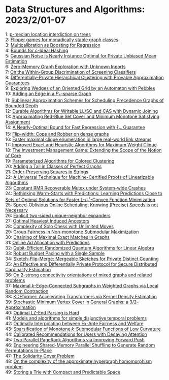# Data Structures and Algorithms: 2023/2/01-07  
1: [p-median location interdiction on trees](https://doi.org/10.48550/arXiv.2301.13723)  
2: [Flipper games for monadically stable graph classes](https://doi.org/10.48550/arXiv.2301.13735)  
3: [Multicalibration as Boosting for Regression](https://doi.org/10.48550/arXiv.2301.13767)  
4: [Bounds for c-Ideal Hashing](https://doi.org/10.48550/arXiv.2301.13832)  
5: [Gaussian Noise is Nearly Instance Optimal for Private Unbiased Mean  Estimation](https://doi.org/10.48550/arXiv.2301.13850)  
6: [Zero-Memory Graph Exploration with Unknown Inports](https://doi.org/10.48550/arXiv.2301.13860)  
7: [On the Within-Group Discrimination of Screening Classifiers](https://doi.org/10.48550/arXiv.2302.00025)  
8: [Differentially-Private Hierarchical Clustering with Provable  Approximation Guarantees](https://doi.org/10.48550/arXiv.2302.00037)  
9: [Exploring Wedges of an Oriented Grid by an Automaton with Pebbles](https://doi.org/10.48550/arXiv.2302.00052)  
10: [Adding an Edge in a $P_4$-sparse Graph](https://doi.org/10.48550/arXiv.2302.00112)  
11: [Sublinear Approximation Schemes for Scheduling Precedence Graphs of  Bounded Depth](https://doi.org/10.48550/arXiv.2302.00133)  
12: [Durable Algorithms for Writable LL/SC and CAS with Dynamic Joining](https://doi.org/10.48550/arXiv.2302.00135)  
13: [Approximating Red-Blue Set Cover and Minimum Monotone Satisfying  Assignment](https://doi.org/10.48550/arXiv.2302.00213)  
14: [A Nearly-Optimal Bound for Fast Regression with $\ell_\infty$ Guarantee](https://doi.org/10.48550/arXiv.2302.00248)  
15: [Flip-width: Cops and Robber on dense graphs](https://doi.org/10.48550/arXiv.2302.00352)  
16: [Faster maximal clique enumeration in large real-world link streams](https://doi.org/10.48550/arXiv.2302.00360)  
17: [Improved Exact and Heuristic Algorithms for Maximum Weight Clique](https://doi.org/10.48550/arXiv.2302.00458)  
18: [The Investment Management Game: Extending the Scope of the Notion of  Core](https://doi.org/10.48550/arXiv.2302.00608)  
19: [Parameterized Algorithms for Colored Clustering](https://doi.org/10.48550/arXiv.2302.00630)  
20: [Adding a Tail in Classes of Perfect Graphs](https://doi.org/10.48550/arXiv.2302.00657)  
21: [Order-Preserving Squares in Strings](https://doi.org/10.48550/arXiv.2302.00724)  
22: [A Universal Technique for Machine-Certified Proofs of Linearizable  Algorithms](https://doi.org/10.48550/arXiv.2302.00737)  
23: [Constant RMR Recoverable Mutex under System-wide Crashes](https://doi.org/10.48550/arXiv.2302.00748)  
24: [Rethinking Warm-Starts with Predictions: Learning Predictions Close to  Sets of Optimal Solutions for Faster $\text{L}$-/$\text{L}^\natural$-Convex  Function Minimization](https://doi.org/10.48550/arXiv.2302.00928)  
25: [Speed-Oblivious Online Scheduling: Knowing (Precise) Speeds is not  Necessary](https://doi.org/10.48550/arXiv.2302.00985)  
26: [Explicit two-sided unique-neighbor expanders](https://doi.org/10.48550/arXiv.2302.01212)  
27: [Optimal Heaviest Induced Ancestors](https://doi.org/10.48550/arXiv.2302.01373)  
28: [Complexity of Solo Chess with Unlimited Moves](https://doi.org/10.48550/arXiv.2302.01405)  
29: [Group Fairness in Non-monotone Submodular Maximization](https://doi.org/10.48550/arXiv.2302.01546)  
30: [Chaining of Maximal Exact Matches in Graphs](https://doi.org/10.48550/arXiv.2302.01748)  
31: [Online Ad Allocation with Predictions](https://doi.org/10.48550/arXiv.2302.01827)  
32: [Qubit-Efficient Randomized Quantum Algorithms for Linear Algebra](https://doi.org/10.48550/arXiv.2302.01873)  
33: [Robust Budget Pacing with a Single Sample](https://doi.org/10.48550/arXiv.2302.02006)  
34: [Sketch-Flip-Merge: Mergeable Sketches for Private Distinct Counting](https://doi.org/10.48550/arXiv.2302.02056)  
35: [An Effective and Differentially Private Protocol for Secure Distributed  Cardinality Estimation](https://doi.org/10.48550/arXiv.2302.02158)  
36: [On 2-strong connectivity orientations of mixed graphs and related  problems](https://doi.org/10.48550/arXiv.2302.02215)  
37: [Maximal $k$-Edge-Connected Subgraphs in Weighted Graphs via Local Random  Contraction](https://doi.org/10.48550/arXiv.2302.02290)  
38: [KDEformer: Accelerating Transformers via Kernel Density Estimation](https://doi.org/10.48550/arXiv.2302.02451)  
39: [Stochastic Minimum Vertex Cover in General Graphs: a $3/2$-Approximation](https://doi.org/10.48550/arXiv.2302.02567)  
40: [Optimal LZ-End Parsing is Hard](https://doi.org/10.48550/arXiv.2302.02586)  
41: [Models and algorithms for simple disjunctive temporal problems](https://doi.org/10.48550/arXiv.2302.02644)  
42: [Optimally Interpolating between Ex-Ante Fairness and Welfare](https://doi.org/10.48550/arXiv.2302.03071)  
43: [Sparsification of Monotone $k$-Submodular Functions of Low Curvature](https://doi.org/10.48550/arXiv.2302.03143)  
44: [Calibrated Recommendations for Users with Decaying Attention](https://doi.org/10.48550/arXiv.2302.03239)  
45: [Two Parallel PageRank Algorithms via Improving Forward Push](https://doi.org/10.48550/arXiv.2302.03245)  
46: [Engineering Shared-Memory Parallel Shuffling to Generate Random  Permutations In-Place](https://doi.org/10.48550/arXiv.2302.03317)  
47: [The Solidarity Cover Problem](https://doi.org/10.48550/arXiv.2302.03451)  
48: [On the complexity of the approximate hypergraph homomorphism problem](https://doi.org/10.48550/arXiv.2302.03456)  
49: [Storing a Trie with Compact and Predictable Space](https://doi.org/10.48550/arXiv.2302.03690)  